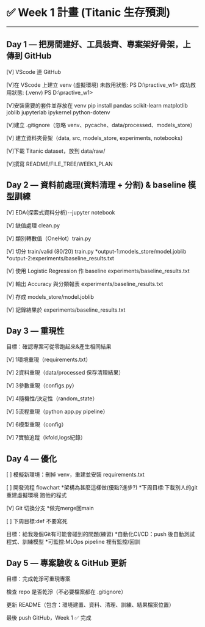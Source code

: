 # ✅ Week 1 計畫 (Titanic 生存預測)
---
## Day 1 — 把房間建好、工具裝齊、專案架好骨架，上傳到 GitHub

 [V] VScode 連 GitHub

 [V]在 VScode 上建立 venv (虛擬環境)
 未啟用狀態: PS D:\practive_w1>
 成功啟用狀態: (.venv) PS D:\practive_w1>

 [V]安裝需要的套件並存放在 venv
 pip install pandas scikit-learn matplotlib joblib jupyterlab ipykernel python-dotenv

 [V]建立 .gitignore（忽略 venv、pycache、data/processed、models_store）

 [V] 建立資料夾骨架（data, src, models_store, experiments, notebooks）

 [V]下載 Titanic dataset，放到 data/raw/

 [V]撰寫 README/FILE_TREE/WEEK1_PLAN


## Day 2 — 資料前處理(資料清理 + 分割) & baseline 模型訓練

[V] EDA(探索式資料分析)--jupyter notebook

[V] 缺值處理 clean.py

[V] 類別轉數值（OneHot）train.py

[V] 切分 train/valid (80/20)  train.py
     *output-1:models_store/model.joblib
     *output-2:experiments/baseline_results.txt

[V] 使用 Logistic Regression 作 baseline  experiments/baseline_results.txt

[V] 輸出 Accuracy 與分類報表 experiments/baseline_results.txt

[V] 存成 models_store/model.joblib

[V] 記錄結果於 experiments/baseline_results.txt


## Day 3 — 重現性

目標：確認專案可從零跑起來&產生相同結果
 
[V] 1環境重現（requirements.txt）

[V] 2資料重現（data/processed 保存清理結果）

[V] 3參數重現（configs.py）

[V] 4隨機性/決定性（random_state）

[V] 5流程重現（python app.py pipeline）

[V] 6模型重現（config）

[V] 7實驗追蹤（kfold,logs紀錄）


## Day 4 — 優化

[ ] 模擬新環境：刪掉 venv，重建並安裝 requirements.txt

[ ] 開發流程 flowchart
*架構為甚麼這樣做(優點?進步?)
*下周目標:下載別人的git 重建虛擬環境 跑他的程式

[V] Git 切換分支
*做完merge回main

[ ] 下周目標:def 不要寫死


目標：給我幾個Git有可能會碰到的問題(練習)
*自動化CI/CD：push 後自動測試程式、訓練模型
*可監控:MLOps pipeline 裡有監控/回訓


## Day 5 — 專案驗收 & GitHub 更新

目標：完成乾淨可重現專案

 檢查 repo 是否乾淨（不必要檔案都在 .gitignore）

 更新 README（包含：環境建置、資料、清理、訓練、結果檔案位置）

 最後 push GitHub，Week 1 ✅ 完成
